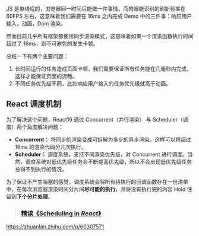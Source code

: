 JS 是单线程的，浏览器同一时间只能做一件事情，而肉眼能识别的刷新频率在 60FPS 左右，这意味着我们需要在 16ms 之内完成 Demo 中的三件事：响应用户输入，动画，Dom 渲染。

然而目前几乎所有框架都使用同步渲染模式，这意味着如果一个渲染函数执行时间超过了 16ms，则不可避免的发生卡顿。

总结一下有两个主要问题：

1. 长时间运行的任务造成页面卡顿，我们需要保证所有任务能在几毫秒内完成，这样才能保证页面的流畅。
2. 不同任务优先级不同，比如响应用户输入的任务优先级就高于动画。

## React 调度机制

为了解决这个问题，React16 通过 Concurrent（并行渲染） 与 Scheduler（调度）两个角度解决问题：

- **Concurrent：** 将同步的渲染变成可拆解为多步的异步渲染，这样可以将超过 16ms 的渲染代码分几次执行。
- **Scheduler：** 调度系统，支持不同渲染优先级，对 Concurrent 进行调度。当然，调度系统对低优先级任务会不断提高优先级，所以不会出现低优先级任务总得不到执行的情况。

为了保证不产生阻塞的感觉，调度系统会将所有待执行的回调函数存在一份清单中，在每次浏览器渲染时间分片间**尽可能的执行**，并将没有执行完的内容 Hold 住留到**下个分片处理**。

> ### [精读《Scheduling in *React*》](https://github.com/dt-fe/weekly/blob/master/99.%E7%B2%BE%E8%AF%BB%E3%80%8AScheduling%20in%20React%E3%80%8B.md)

https://zhuanlan.zhihu.com/p/60307571

